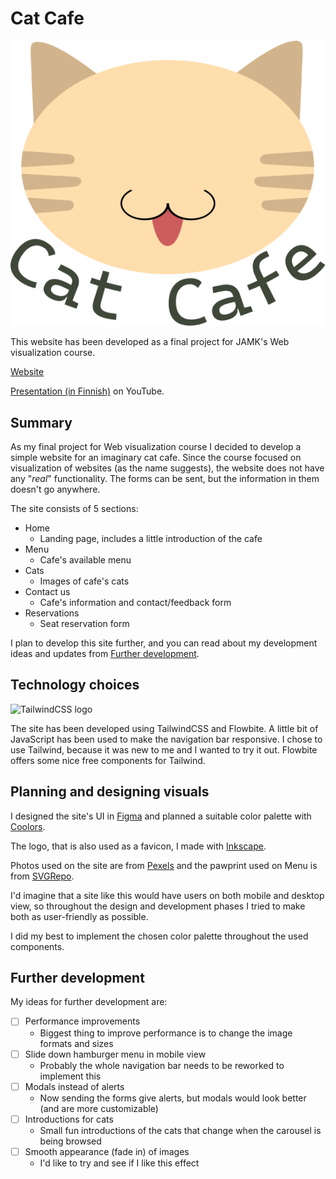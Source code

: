# Cat Cafe

![Cat Cafe logo](./images/logo_new.svg)

This website has been developed as a final project for JAMK's Web visualization course.

[Website](https://cat-cafe-alpha.vercel.app/)

[Presentation (in Finnish)](https://youtu.be/b6thrZ1Lq0Q) on YouTube.

## Summary

As my final project for Web visualization course I decided to develop a simple website for an imaginary cat cafe. Since the course focused on visualization of websites (as the name suggests), the website does not have any "*real*" functionality. The forms can be sent, but the information in them doesn't go anywhere.

The site consists of 5 sections:

- Home
    - Landing page, includes a little introduction of the cafe
- Menu
    - Cafe's available menu
- Cats
    - Images of cafe's cats
- Contact us
    - Cafe's information and contact/feedback form
- Reservations
    - Seat reservation form

I plan to develop this site further, and you can read about my development ideas and updates from [Further development](#further-development).

## Technology choices

![TailwindCSS logo](https://tailwindcss.com/_next/static/media/tailwindcss-logotype.a1069bda.svg)

The site has been developed using TailwindCSS and Flowbite. A little bit of JavaScript has been used to make the navigation bar responsive. I chose to use Tailwind, because it was new to me and I wanted to try it out. Flowbite offers some nice free components for Tailwind.

## Planning and designing visuals

I designed the site's UI in [Figma](https://www.figma.com/) and planned a suitable color palette with [Coolors](https://coolors.co/).

The logo, that is also used as a favicon, I made with [Inkscape](https://inkscape.org/).

Photos used on the site are from [Pexels](https://www.pexels.com/) and the pawprint used on Menu is from [SVGRepo](https://www.svgrepo.com/).

I'd imagine that a site like this would have users on both mobile and desktop view, so throughout the design and development phases I tried to make both as user-friendly as possible.

I did my best to implement the chosen color palette throughout the used components.

## Further development
My ideas for further development are:

- [ ] Performance improvements
    - Biggest thing to improve performance is to change the image formats and sizes
- [ ] Slide down hamburger menu in mobile view
    - Probably the whole navigation bar needs to be reworked to implement this
- [ ] Modals instead of alerts
    - Now sending the forms give alerts, but modals would look better (and are more customizable)
- [ ] Introductions for cats
    - Small fun introductions of the cats that change when the carousel is being browsed
- [ ] Smooth appearance (fade in) of images
    - I'd like to try and see if I like this effect